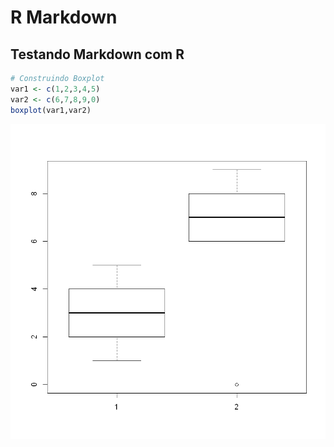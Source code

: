 # R Markdown
## Testando Markdown com R


```R
# Construindo Boxplot
var1 <- c(1,2,3,4,5)
var2 <- c(6,7,8,9,0)
boxplot(var1,var2)
```


    
![png](output_1_0.png)
    

